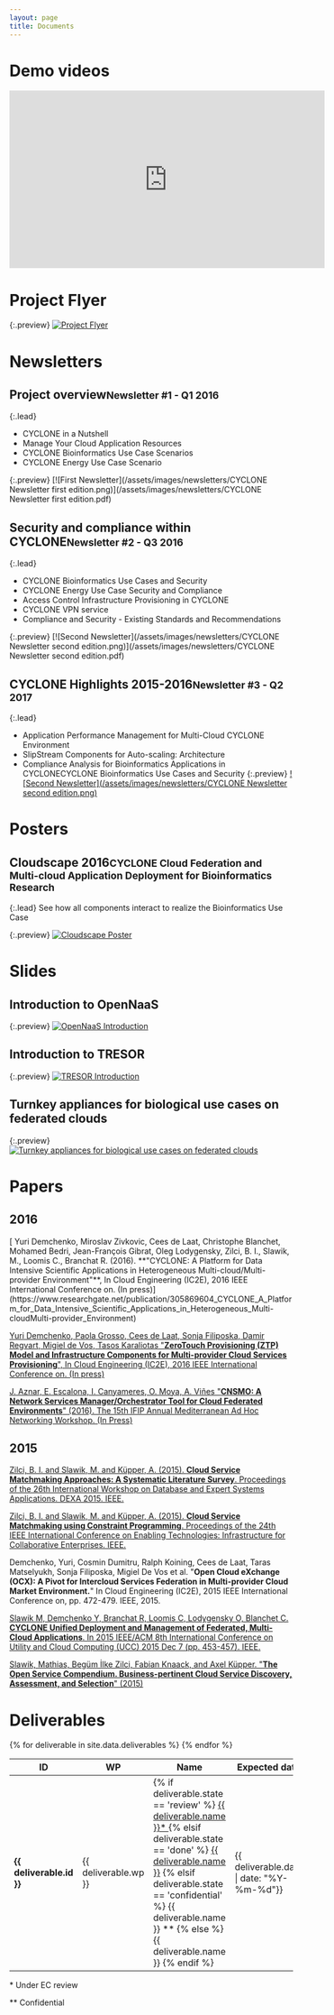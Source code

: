 ```yaml
---
layout: page
title: Documents
---
```

# Demo videos

<iframe width="560" height="315" src="https://www.youtube.com/embed/videoseries?list=PLSMnrD4M5OV0R0QIw9-MGqiwwbaIDauaL" frameborder="0" allowfullscreen></iframe>

# Project Flyer

{:.preview}
[![Project Flyer](/assets/images/flyer-CYCLONE.png)](/assets/images/flyer-CYCLONE.pdf)


# Newsletters

<h2 id="newsletter-first">Project overview<small>Newsletter #1 - Q1 2016</small></h2>

{:.lead}
* CYCLONE in a Nutshell
* Manage Your Cloud Application Resources
* CYCLONE Bioinformatics Use Case Scenarios
* CYCLONE Energy Use Case Scenario

{:.preview}
[![First Newsletter](/assets/images/newsletters/CYCLONE Newsletter first edition.png)](/assets/images/newsletters/CYCLONE Newsletter first edition.pdf)

<h2 id="newsletter-second">Security and compliance within CYCLONE<small>Newsletter #2 - Q3 2016</small></h2>

{:.lead}
* CYCLONE Bioinformatics Use Cases and Security
* CYCLONE Energy Use Case Security and Compliance
* Access Control Infrastructure Provisioning in CYCLONE
* CYCLONE VPN service
* Compliance and Security - Existing Standards and Recommendations

{:.preview}
[![Second Newsletter](/assets/images/newsletters/CYCLONE Newsletter second edition.png)](/assets/images/newsletters/CYCLONE Newsletter second edition.pdf)

<h2 id="newsletter-second">CYCLONE Highlights 2015-2016<small>Newsletter #3 - Q2 2017</small></h2>

{:.lead}
* Application Performance Management for Multi-Cloud CYCLONE Environment
* SlipStream Components for Auto-scaling: Architecture
* Compliance Analysis for Bioinformatics Applications in CYCLONECYCLONE Bioinformatics Use Cases and Security
{:.preview}
[![Second Newsletter](/assets/images/newsletters/CYCLONE Newsletter second edition.png)](/assets/images/newsletters/CYCLONE_Newsletter_3_v1.0.pdf)


# Posters

<h2 id="poster-cloudscape">Cloudscape 2016<small>CYCLONE Cloud Federation and Multi-cloud Application Deployment for Bioinformatics Research</small></h2>

{:.lead}
See how all components interact to realize the Bioinformatics Use Case

{:.preview}
[![Cloudscape Poster](/assets/images/tutorials/CloudscapePoster.png)](/assets/images/tutorials/CloudscapePoster.pdf)

# Slides

## Introduction to OpenNaaS

{:.preview}
[![OpenNaaS Introduction](/assets/images/tutorials/OpenNaaSTutorial.png)](/assets/images/tutorials/OpenNaaSTutorial.pdf)

## Introduction to TRESOR

{:.preview}
[![TRESOR Introduction](/assets/images/tutorials/TRESOR-Tutorial.png)](/assets/images/tutorials/TRESOR-Tutorial.pdf)

## Turnkey appliances for biological use cases on federated clouds

{:.preview}
[![Turnkey appliances for biological use cases on federated clouds](/assets/images/tutorials/Turnkey-IFB-ELIXIR.png)](/assets/images/tutorials/Turnkey-IFB-ELIXIR.pdf)

# Papers

<h2>2016</h2>
[ Yuri Demchenko, Miroslav Zivkovic, Cees de Laat, Christophe Blanchet, Mohamed Bedri, Jean-François Gibrat, Oleg Lodygensky, Zilci, B. I., Slawik, M., Loomis C., Branchat R. (2016). **"CYCLONE: A Platform for Data Intensive Scientific Applications in Heterogeneous Multi-cloud/Multi-provider Environment"**,  In Cloud Engineering (IC2E), 2016 IEEE International Conference on. (In press)](https://www.researchgate.net/publication/305869604_CYCLONE_A_Platform_for_Data_Intensive_Scientific_Applications_in_Heterogeneous_Multi-cloudMulti-provider_Environment)

[Yuri Demchenko, Paola Grosso, Cees de Laat, Sonja Filiposka, Damir Regvart, Migiel de Vos, Tasos Karaliotas "**ZeroTouch Provisioning (ZTP) Model and Infrastructure Components for Multi-provider Cloud Services Provisioning**", In Cloud Engineering (IC2E), 2016 IEEE International Conference on. (In press)](https://arxiv.org/abs/1611.02758)

[J. Aznar, E. Escalona, I. Canyameres, O. Moya, A. Viñes "**CNSMO: A Network Services Manager/Orchestrator Tool for Cloud Federated Environments**" (2016). The 15th IFIP Annual Mediterranean Ad Hoc Networking Workshop. (In Press)](http://arxiv.org/abs/1609.01043)

<h2>2015</h2>

[Zilci, B. I. and Slawik, M. and Küpper, A. (2015). **Cloud Service Matchmaking Approaches: A Systematic Literature Survey**. Proceedings of the 26th International Workshop on Database and Expert Systems Applications. DEXA 2015. IEEE.](http://arxiv.org/abs/1607.06674)

[Zilci, B. I. and Slawik, M. and Küpper, A. (2015). **Cloud Service Matchmaking using Constraint Programming**. Proceedings of the 24th IEEE International Conference on Enabling Technologies: Infrastructure for Collaborative Enterprises. IEEE.](http://arxiv.org/abs/1607.06658)

Demchenko, Yuri, Cosmin Dumitru, Ralph Koining, Cees de Laat, Taras Matselyukh, Sonja Filiposka, Migiel De Vos et al. "**Open Cloud eXchange (OCX): A Pivot for Intercloud Services Federation in Multi-provider Cloud Market Environment.**" In Cloud Engineering (IC2E), 2015 IEEE International Conference on, pp. 472-479. IEEE, 2015.

[Slawik M, Demchenko Y, Branchat R, Loomis C, Lodygensky O, Blanchet C. **CYCLONE Unified Deployment and Management of Federated, Multi-Cloud Applications**. In 2015 IEEE/ACM 8th International Conference on Utility and Cloud Computing (UCC) 2015 Dec 7 (pp. 453-457). IEEE.](http://arxiv.org/abs/1607.06688)

[Slawik, Mathias, Begüm İlke Zilci, Fabian Knaack, and Axel Küpper. "**The Open Service Compendium. Business-pertinent Cloud Service Discovery, Assessment, and Selection**" (2015)](https://arxiv.org/abs/1508.06119)

# Deliverables

<table class="table table-striped table-bordered table-deliverables sortable">
	<thead>
		<tr>
		    <th>ID</th>
		    <th>WP</th>
		    <th>Name</th>
		    <th>Expected&nbsp;date</th>
		</tr>
	</thead>
	<tbody>
		{% for deliverable in site.data.deliverables %}
		    <tr>
					<td><strong>{{ deliverable.id }}</strong></td>
					<td>{{ deliverable.wp }}</td>
					<td>
					{% if deliverable.state == 'review' %}
					<a href="{{ deliverable.name | prepend: 'assets/images/deliverables/' | append: '.pdf' }}"> {{ deliverable.name }}* </a>
					{% elsif deliverable.state == 'done' %}
					<a href="{{ deliverable.name | prepend: 'assets/images/deliverables/' | append: '.pdf' }}"> {{ deliverable.name }}</a>
					{% elsif deliverable.state == 'confidential' %}
					{{ deliverable.name }} **
					{% else %}
					{{ deliverable.name }}
					{% endif %}
					</td>
					<td data-dateformat="D MMMM YYYY">{{ deliverable.date | date: "%Y-%m-%d"}}</td>
  	    </tr>
   {% endfor %}
  </tbody>
</table>
<p>* Under EC review</p>
<p>** Confidential</p>
